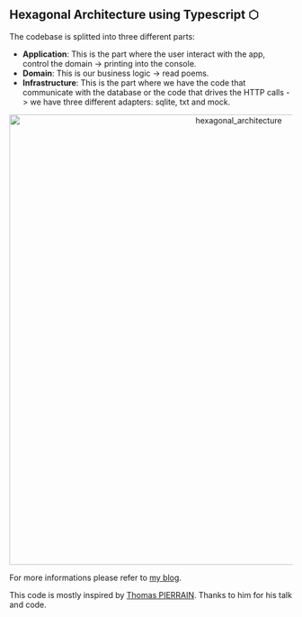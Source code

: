 ## Hexagonal Architecture using Typescript ⬡

The codebase is splitted into three different parts:

- **Application**: This is the part where the user interact with the app, control the domain -> printing into the console.
- **Domain**: This is our business logic -> read poems.
- **Infrastructure**: This is the part where we have the code that communicate with the database or the code that drives the HTTP calls -> we have three different adapters: sqlite, txt and mock.

<p align="center">
<img alt="hexagonal_architecture" src="https://ayshiff.github.io/images/posts/hexagonal.png" width="800"/>
</p>

For more informations please refer to [my blog](https://ayshiff.github.io/Hexagonal-Architecture/).

This code is mostly inspired by [Thomas PIERRAIN](https://github.com/tpierrain/hexagonalThis).
Thanks to him for his talk and code.

